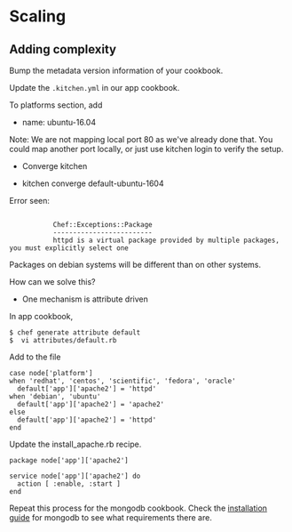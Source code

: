 #  Scaling

## Adding complexity

Bump the metadata version information of your cookbook. 

Update the `.kitchen.yml` in our app cookbook. 

To platforms section, add 

  - name: ubuntu-16.04

Note: We are not mapping local port 80 as we've already done that. You could map another port locally, or just use kitchen login to verify the setup.

* Converge kitchen

* kitchen converge default-ubuntu-1604

Error seen:

```

           Chef::Exceptions::Package
           -------------------------
           httpd is a virtual package provided by multiple packages, you must explicitly select one
```

Packages on debian systems will be different than on other systems.

How can we solve this?

* One mechanism is attribute driven

In app cookbook, 

```
$ chef generate attribute default
$  vi attributes/default.rb
```

Add to the file

```
case node['platform']
when 'redhat', 'centos', 'scientific', 'fedora', 'oracle'
  default['app']['apache2'] = 'httpd'
when 'debian', 'ubuntu'
  default['app']['apache2'] = 'apache2'
else
  default['app']['apache2'] = 'httpd'
end
```

Update the install_apache.rb recipe.

```
package node['app']['apache2']

service node['app']['apache2'] do
  action [ :enable, :start ]
end
```

Repeat this process for the mongodb cookbook. Check the [installation guide](https://docs.mongodb.com/manual/tutorial/install-mongodb-on-ubuntu/) for mongodb to see what requirements there are.




